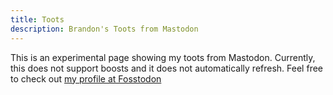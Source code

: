 ```yaml
---
title: Toots
description: Brandon's Toots from Mastodon
---
```


This is an experimental page showing my toots from Mastodon.
Currently, this does not support boosts and it does not automatically refresh.
Feel free to check out [my profile at Fosstodon](https://fosstodon.org/@brozek)
